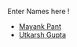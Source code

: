 Enter Names here !
- [Mayank Pant](https://github.com/obiwan04kanobi)
- [Utkarsh Gupta](https://github.com/codewithuv)